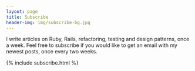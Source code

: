 ```yaml
---
layout: page
title: Subscribe
header-img: img/subscribe-bg.jpg
---
```


I write articles on Ruby, Rails, refactoring, testing and design patterns, once
a week. Feel free to subscribe if you would like to get an email with my newest
posts, once every two weeks.

{% include subscribe.html %}
